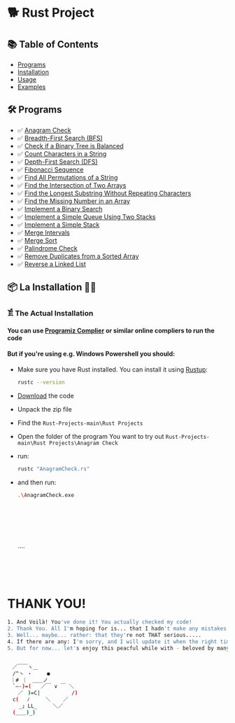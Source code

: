 # 🐕 Rust Project


## 📚 Table of Contents
- [Programs](#-programs)
- [Installation](#-installation)
- [Usage](#-usage)
- [Examples](#-examples)

## 🛠 Programs
- ✅ [Anagram Check](https://github.com/JakubStachh/Rust-Projects/tree/main/Rust%20Projects/Anagram%20Check)
- ✅ [Breadth-First Search (BFS)](https://github.com/JakubStachh/Rust-Projects/tree/main/Rust%20Projects/Breadth-First%20Search%20(BFS))
- ✅ [Check if a Binary Tree is Balanced](https://github.com/JakubStachh/Rust-Projects/tree/main/Rust%20Projects/Check%20if%20a%20Binary%20Tree%20is%20Balanced)
- ✅ [Count Characters in a String](https://github.com/JakubStachh/Rust-Projects/tree/main/Rust%20Projects/Count%20Characters%20in%20a%20String)
- ✅ [Depth-First Search (DFS)](https://github.com/JakubStachh/Rust-Projects/tree/main/Rust%20Projects/Depth-First%20Search%20(DFS))
- ✅ [Fibonacci Sequence](https://github.com/JakubStachh/Rust-Projects/tree/main/Rust%20Projects/Fibonacci%20Sequence)
- ✅ [Find All Permutations of a String](https://github.com/JakubStachh/Rust-Projects/tree/main/Rust%20Projects/Find%20All%20Permutations%20of%20a%20String)
- ✅ [Find the Intersection of Two Arrays](https://github.com/JakubStachh/Rust-Projects/tree/main/Rust%20Projects/Find%20the%20Intersection%20of%20Two%20Arrays)
- ✅ [Find the Longest Substring Without Repeating Characters](https://github.com/JakubStachh/Rust-Projects/tree/main/Rust%20Projects/Find%20the%20Longest%20Substring%20Without%20Repeating%20Characters)
- ✅ [Find the Missing Number in an Array](https://github.com/JakubStachh/Rust-Projects/tree/main/Rust%20Projects/Find%20the%20Missing%20Number%20in%20an%20Array)
- ✅ [Implement a Binary Search](https://github.com/JakubStachh/Rust-Projects/tree/main/Rust%20Projects/Implement%20a%20Binary%20Search)
- ✅ [Implement a Simple Queue Using Two Stacks](https://github.com/JakubStachh/Rust-Projects/tree/main/Rust%20Projects/Implement%20a%20Simple%20Queue%20Using%20Two%20Stacks)
- ✅ [Implement a Simple Stack](https://github.com/JakubStachh/Rust-Projects/tree/main/Rust%20Projects/Implement%20a%20Simple%20Stack)
- ✅ [Merge Intervals](https://github.com/JakubStachh/Rust-Projects/tree/main/Rust%20Projects/Merge%20Intervals)
- ✅ [Merge Sort](https://github.com/JakubStachh/Rust-Projects/tree/main/Rust%20Projects/Merge%20Sort)
- ✅ [Palindrome Check](https://github.com/JakubStachh/Rust-Projects/tree/main/Rust%20Projects/Palindrome%20Check)
- ✅ [Remove Duplicates from a Sorted Array](https://github.com/JakubStachh/Rust-Projects/tree/main/Rust%20Projects/Remove%20Duplicates%20from%20a%20Sorted%20Array)
- ✅ [Reverse a Linked List](https://github.com/JakubStachh/Rust-Projects/tree/main/Rust%20Projects/Reverse%20a%20Linked%20List)

## 📦 La Installation 🤌🤌

### 𓀃 The Actual Installation

#### You can use [Programiz Complier](https://www.programiz.com/rust/online-compiler/) or similar online compliers to run the code

#### But if you're using e.g. Windows Powershell you should:

- Make sure you have Rust installed. You can install it using [Rustup](https://rustup.rs/):

  ```sh
  rustc --version
  ```
  
- [Download](https://github.com/JakubStachh/Rust-Projects/archive/refs/heads/main.zip) the code
- Unpack the zip file
- Find the `Rust-Projects-main\Rust Projects`
- Open the folder of the program You want to try out `Rust-Projects-main\Rust Projects\Anagram Check`
- run:
  
  ```sh
  rustc "AnagramCheck.rs"
  ```
  
- and then run:
  
  ```sh
  .\AnagramCheck.exe
  ```
  <br><br>
  <br><br>
  <br>....<br>
  <br><br>
  <br><br>
  
# THANK YOU!
```sh
1. And Voilà! You've done it! You actually checked my code! 
2. Thank You. All I'm hoping for is... that I hadn't make any mistakes.
3. Well... maybe... rather: that they're not THAT serious.....
4. If there are any: I'm sorry, and I will update it when the right time comes. 
5. But for now... let's enjoy this peacful while with - beloved by many - EL SNOOPY!!!


ㅤ／￣￣ヽ＿
　/^ヽ ・   　●
 ｜# ｜　＿＿ノ
　`―-)=(   ／￣ ∨ ￣ ＼
　　／ㅤ)=C|          /)
　c(　 ﾉ     ＼    ／
　  _｣ LL_     ＼／
　(＿＿)_)
```


